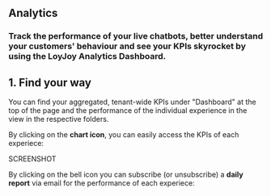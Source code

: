 ## Analytics 

### Track the performance of your live chatbots, better understand your customers' behaviour and see your KPIs skyrocket by using the LoyJoy Analytics Dashboard.

## 1. Find your way

You can find your aggregated, tenant-wide KPIs under "Dashboard" at the top of the page and the performance of the individual experience in the view in the respective folders. <br>

By clicking on the **chart icon**, you can easily access the KPIs of each experiece: <br>

SCREENSHOT

By clicking on the bell icon you can subscribe (or unsubscribe) a **daily report** via email for the performance of each experiece:

